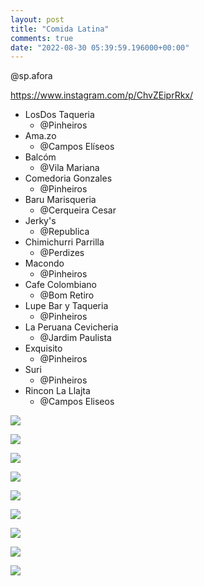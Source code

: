 ```yaml
---
layout: post
title: "Comida Latina"
comments: true
date: "2022-08-30 05:39:59.196000+00:00"
---
```



@sp.afora

https://www.instagram.com/p/ChvZEiprRkx/

* LosDos Taqueria
    * @Pinheiros
* Ama.zo
    * @Campos Elíseos
* Balcóm
    * @Vila Mariana
* Comedoria Gonzales
    * @Pinheiros
* Baru Marisqueria
    * @Cerqueira Cesar
* Jerky's
    * @Republica
* Chimichurri Parrilla
    * @Perdizes
* Macondo
    * @Pinheiros
* Cafe Colombiano
    * @Bom Retiro
* Lupe Bar y Taqueria
    * @Pinheiros
* La Peruana Cevicheria
    * @Jardim Paulista
* Exquisito
    * @Pinheiros
* Suri
    * @Pinheiros
* Rincon La Llajta
    * @Campos Eliseos

![](/assets/img/4gMjtOffi_21415137d92a536f05e58fc19f402bf2.png)

![](/assets/img/4gMjtOffi_a649eda50731d65cf79e8e714a922785.png)

![](/assets/img/4gMjtOffi_4696234ae807746ec185ed8b3634c9a2.png)

![](/assets/img/4gMjtOffi_20c533a5120710214e5b3759572552f7.png)

![](/assets/img/4gMjtOffi_3043ee1ef13d1a5cc267d2e5606bd748.png)

![](/assets/img/4gMjtOffi_e102a3506286b31ce3759242cbf4fadf.png)

![](/assets/img/4gMjtOffi_468b1f87839452c39d5a9837edf367a7.png)

![](/assets/img/4gMjtOffi_0692b95074250d5de6b31bdcc4cc2c01.png)

![](/assets/img/4gMjtOffi_6111600b634dd86b80ef97c96b1d5a88.png)



